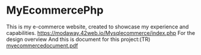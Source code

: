# MyEcommercePhp
This is my e-commerce website, created to showcase my experience and capabilities.
https://modaway.42web.io/Mysqlecommerce/index.php For the design overview
And this is document for this project:(TR)
[myecommercedocument.pdf](https://github.com/user-attachments/files/22286144/myecommercedocument.pdf)

